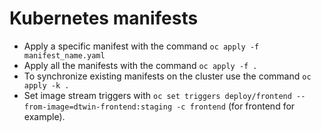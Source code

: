 # Kubernetes manifests

* Apply a specific manifest with the command `oc apply -f manifest_name.yaml`
* Apply all the manifests with the command `oc apply -f .`
* To synchronize existing manifests on the cluster use the command `oc apply -k .`
* Set image stream triggers with `oc set triggers deploy/frontend --from-image=dtwin-frontend:staging -c frontend` (for frontend for example).